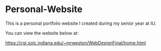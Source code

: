 # Personal-Website

This is a personal portfolio website I created during my senior year at IU.


You can view the website below at: 

https://cgi.soic.indiana.edu/~mrweston/WebDesignFinal/home.html
